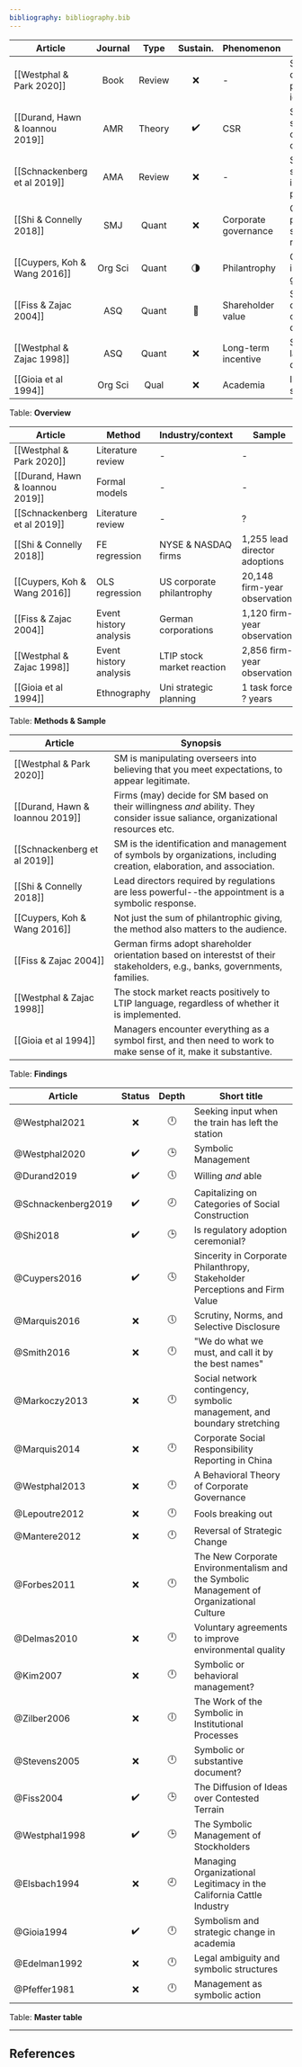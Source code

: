 ```yaml
---
bibliography: bibliography.bib
---
```


Article                             |Journal| Type | Sustain.          | Phenomenon         | Concepts
------------------                  | :-:   | :-:  | :-:               | ----------         | ---------------------------
[[Westphal & Park 2020]]            | Book  |Review|:x:                | -                  | Social distancing, pluralistic ignorance
[[Durand, Hawn & Ioannou 2019]]     | AMR   |Theory| :heavy_check_mark:| CSR                |Symbolic & substantive confority & compliance         
[[Schnackenberg et al 2019]]        | AMA   |Review| :x:               | -                  | Semiotic & symbolic interactionist perspective
[[Shi & Connelly 2018]]             | SMJ   | Quant| :x:               |Corporate governance| Coercive pressure, symbolic response
[[Cuypers, Koh & Wang 2016]]        |Org Sci| Quant|:last_quarter_moon:| Philantrophy       | Generous & innovative giving
[[Fiss & Zajac 2004]]               | ASQ   | Quant| :crescent_moon:   | Shareholder value  | Shallow & deep convergence, decoupling
[[Westphal & Zajac 1998]]           | ASQ   | Quant| :x:               | Long-term incentive| Symbolic language, decoupling
[[Gioia et al 1994]]                |Org Sci| Qual | :x:               | Academia           | Inluence, sensemaking
Table: **Overview**

Article                             | Method                | Industry/context          | Sample
------                              | ----                  | -----                     | ------
[[Westphal & Park 2020]]            | Literature review     | -                         | -
[[Durand, Hawn & Ioannou 2019]]     | Formal models         | -                         | -
[[Schnackenberg et al 2019]]        | Literature review     | -                         | ?
[[Shi & Connelly 2018]]             | FE regression         | NYSE & NASDAQ firms       | 1,255 lead director adoptions
[[Cuypers, Koh & Wang 2016]]        | OLS regression        | US corporate philantrophy | 20,148 firm-year observations
[[Fiss & Zajac 2004]]               | Event history analysis| German corporations       | 1,120 firm-year observations
[[Westphal & Zajac 1998]]           | Event history analysis| LTIP stock market reaction| 2,856 firm-year observations
[[Gioia et al 1994]]                | Ethnography           | Uni strategic planning    | 1 task force, ? years
Table: **Methods & Sample**

Article                         | Synopsis
----                            | ----------------
[[Westphal & Park 2020]]        | SM is manipulating overseers into believing that you meet expectations, to appear legitimate.
[[Durand, Hawn & Ioannou 2019]] | Firms (may) decide for SM based on their willingness *and* ability. They consider issue saliance, organizational resources etc.
[[Schnackenberg et al 2019]]    | SM is the identification and management of symbols by organizations, including creation, elaboration, and association.
[[Shi & Connelly 2018]]         | Lead directors required by regulations are less powerful--the appointment is a symbolic response.
[[Cuypers, Koh & Wang 2016]]    | Not just the sum of philantrophic giving, the method also matters to the audience.
[[Fiss & Zajac 2004]]           | German firms adopt shareholder orientation based on interestst of their stakeholders, e.g., banks, governments, families.
[[Westphal & Zajac 1998]]       | The stock market reacts positively to LTIP language, regardless of whether it is implemented.
[[Gioia et al 1994]]            | Managers encounter everything as a symbol first, and then need to work to make sense of it, make it substantive.
Table: **Findings**

Article                 | Status           |Depth    | Short title
---------               | :-:              |:-:      | ------------------
@Westphal2021           | :x:              |:clock12:| Seeking input when the train has left the station
@Westphal2020           |:heavy_check_mark:|:clock3: | Symbolic Management
@Durand2019             |:heavy_check_mark:|:clock5: | Willing *and* able
@Schnackenberg2019      |:heavy_check_mark:|:clock8: | Capitalizing on Categories of Social Construction
@Shi2018                |:heavy_check_mark:|:clock3: | Is regulatory adoption ceremonial?
@Cuypers2016            |:heavy_check_mark:|:clock4: | Sincerity in Corporate Philanthropy, Stakeholder Perceptions and Firm Value
@Marquis2016            | :x:              |:clock5: | Scrutiny, Norms, and Selective Disclosure
@Smith2016              | :x:              |:clock12:| "We do what we must, and call it by the best names"
@Markoczy2013           | :x:              |:clock12:| Social network contingency, symbolic management, and boundary stretching
@Marquis2014            | :x:              |:clock12:| Corporate Social Responsibility Reporting in China
@Westphal2013           | :x:              |:clock12:| A Behavioral Theory of Corporate Governance
@Lepoutre2012           | :x:              |:clock12:| Fools breaking out
@Mantere2012            | :x:              |:clock12:| Reversal of Strategic Change
@Forbes2011             | :x:              |:clock12:| The New Corporate Environmentalism and the Symbolic Management of Organizational Culture
@Delmas2010             | :x:              |:clock12:| Voluntary agreements to improve environmental quality
@Kim2007                | :x:              |:clock12:| Symbolic or behavioral management?
@Zilber2006             | :x:              |:clock6: | The Work of the Symbolic in Institutional Processes
@Stevens2005            | :x:              |:clock12:| Symbolic or substantive document?
@Fiss2004               |:heavy_check_mark:|:clock3: | The Diffusion of Ideas over Contested Terrain
@Westphal1998           |:heavy_check_mark:|:clock3: | The Symbolic Management of Stockholders
@Elsbach1994            | :x:              |:clock9: | Managing Organizational Legitimacy in the California Cattle Industry
@Gioia1994              |:heavy_check_mark:|:clock12:| Symbolism and strategic change in academia
@Edelman1992            | :x:              |:clock12:| Legal ambiguity and symbolic structures
@Pfeffer1981            | :x:              |:clock12:| Management as symbolic action
Table: **Master table**

---

## References